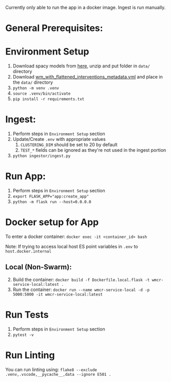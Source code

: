 Currently only able to run the app in a docker image. Ingest is run manually. 

# General Prerequisites:

# Environment Setup
1. Download spacy models from [here](https://github.com/explosion/spacy-models/releases//tag/en_core_web_lg-2.2.5), unzip and put folder in `data/` directory
2. Download [wm_with_flattened_interventions_metadata.yml](https://github.com/WorldModelers/Ontologies/blob/master/wm_with_flattened_interventions_metadata.yml) and place in the `data/` directory
3. `python -m venv .venv`
4. `source .venv/bin/activate`
5. `pip install -r requirements.txt`

# Ingest:
1. Perform steps in `Environment Setup` section
2. Update/Create `.env` with appropriate values
   1. `CLUSTERING_DIM` should be set to 20 by default
   2. `TEST_*` fields can be ignored as they're not used in the ingest portion
3. `python ingestor/ingest.py`

# Run App:
1. Perform steps in `Environment Setup` section
2. `export FLASK_APP="app:create_app"`
3. `python -m flask run --host=0.0.0.0`

# Docker setup for App
To enter a docker container: `docker exec -it <container_id> bash`

Note: If trying to access local host ES point variables in `.env` to `host.docker.internal`

## Local (Non-Swarm):
2. Build the container: `docker build -f Dockerfile.local.flask -t wmcr-service-local:latest .`
3. Run the container: `docker run --name wmcr-service-local -d -p 5000:5000 -it wmcr-service-local:latest`

# Run Tests
1. Perform steps in `Environment Setup` section
2. `pytest -v`

# Run Linting
You can run linting using: `flake8 --exclude .venv,.vscode,__pycache__,data --ignore E501 .`